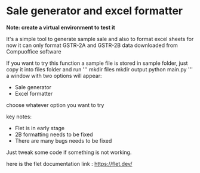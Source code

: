 <h1>Sale generator and excel formatter</h1>

**Note: create a virtual environment to test it**

It's a simple tool to generate sample sale and also to format excel sheets for now it can only format GSTR-2A and GSTR-2B data downloaded from Compuoffice software

If you want to try this function a sample file is stored in sample folder, just copy it into files folder and run
'''
mkdir files
mkdir output
python main.py
'''
a window with two options will appear:
- Sale generator
- Excel formatter

choose whatever option you want to try

key notes:
- Flet is in early stage
- 2B formatting needs to be fixed
- There are many bugs needs to be fixed

Just tweak some code if something is not working.

here is the flet documentation link : 
https://flet.dev/



